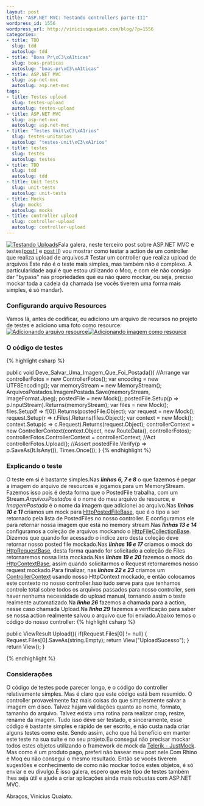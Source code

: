 ```yaml
--- 
layout: post
title: "ASP.NET MVC: Testando controllers parte III"
wordpress_id: 1556
wordpress_url: http://viniciusquaiato.com/blog/?p=1556
categories: 
- title: TDD
  slug: tdd
  autoslug: tdd
- title: "Boas Pr\xC3\xA1ticas"
  slug: boas-praticas
  autoslug: "boas-pr\xC3\xA1ticas"
- title: ASP.NET MVC
  slug: asp-net-mvc
  autoslug: asp.net-mvc
tags: 
- title: Testes upload
  slug: testes-upload
  autoslug: testes-upload
- title: ASP.NET MVC
  slug: asp-net-mvc
  autoslug: asp.net-mvc
- title: "Testes Unit\xC3\xA1rios"
  slug: testes-unitarios
  autoslug: "testes-unit\xC3\xA1rios"
- title: testes
  slug: testes
  autoslug: testes
- title: TDD
  slug: tdd
  autoslug: tdd
- title: Unit Tests
  slug: unit-tests
  autoslug: unit-tests
- title: Mocks
  slug: mocks
  autoslug: mocks
- title: controller upload
  slug: controller-upload
  autoslug: controller-upload
---
```

[![](http://viniciusquaiato.com/blog/wp-content/uploads/2010/09/CargaPesada-150x150.jpg "Testando Uploads")](http://viniciusquaiato.com/blog/wp-content/uploads/2010/09/CargaPesada.jpg)Fala galera, neste terceiro post sobre ASP.NET MVC e testes([post I](http://viniciusquaiato.com/blog/asp-net-mvc-testando-controllers-parte-i/) e [post II](http://viniciusquaiato.com/blog/asp-net-mvc-testando-controllers-parte-ii/)) vou mostrar como testar a action de um controller que realiza upload de arquivos.# Testar um controller que realiza upload de arquivos
Este não é o teste mais simples, mas também não é complexo. A particularidade aqui é que estou utilizando o Moq, e com ele não consigo dar "bypass" nas propriedades que eu não quero mockar, ou seja, preciso mockar toda a cadeia da chamada (se vocês tiverem uma forma mais simples, é só mandar).

### Configurando arquivo Resources
Vamos lá, antes de codificar, eu adiciono um arquivo de recursos no projeto de testes e adiciono uma foto como resource:[![](http://viniciusquaiato.com/blog/wp-content/uploads/2010/09/arquivo-resource-300x193.png "Adicionando arquivo resource")](http://viniciusquaiato.com/blog/wp-content/uploads/2010/09/arquivo-resource.png)[![](http://viniciusquaiato.com/blog/wp-content/uploads/2010/09/adicionando-imagem-como-resource-300x194.png "Adicionando imagem como resource")](http://viniciusquaiato.com/blog/wp-content/uploads/2010/09/adicionando-imagem-como-resource.png)

### O código de testes

{% highlight csharp %}

public void Deve_Salvar_Uma_Imagem_Que_Foi_Postada(){    //Arrange
var controllerFotos = new ControllerFotos();
var encoding = new UTF8Encoding();
var memoryStream = new MemoryStream();
    ArquivosPostados.ImagemPostada.Save(memoryStream, ImageFormat.Jpeg);
    postedFile = new Mock<httppostedfilebase>();
    postedFile.Setup(p => p.InputStream).Returns(memoryStream);
var files = new Mock<httpfilecollectionbase>();
    files.Setup(f => f[0]).Returns(postedFile.Object);
var request = new Mock<httprequestbase>();
    request.Setup(r => r.Files).Returns(files.Object);
var context = new Mock<httpcontextbase>();
    context.Setup(c => c.Request).Returns(request.Object);
    controllerContext = new ControllerContext(context.Object, new RouteData(), controllerFotos);
    controllerFotos.ControllerContext = controllerContext;
    //Act    controllerFotos.Upload();
    //Assert    postedFile.Verify(p => p.SaveAs(It.IsAny<string>()), Times.Once());
    }
</string></httpcontextbase></httprequestbase></httpfilecollectionbase></httppostedfilebase>
{% endhighlight %}


### Explicando o teste
O teste em si é bastante simples.Nas **_linhas 6, 7 e 8_** o que fazemos é pegar a imagem do arquivo de resources e jogamos para um MemoryStream. Fazemos isso pois é desta forma que o PostedFile trabalha, com um Stream._ArquivosPostados_ é o nome do meu arquivo de resource, e _ImagemPostada_ é o nome da imagem que adicionei ao arquivo.Nas **_linhas 10 e 11_** criamos um mock para [HttpPostedFileBase](http://msdn.microsoft.com/en-us/library/system.web.httppostedfilebase.aspx), que é o tipo a ser retornado pela lista de PostedFiles no nosso controller. E configuramos ele para retornar nossa imagem que está no memory stream.Nas **_linhas 13 e 14_** configuramos a coleção de arquivos mockando o [HttpFileCollectionBase](http://msdn.microsoft.com/en-us/library/system.web.httpfilecollectionbase.aspx). Dizemos que quando for acessado o índice zero desta coleção deve retornar nosso posted file mockado.Nas **_linhas 16 e 17_** criamos o mock do [HttpRequestBase](http://msdn.microsoft.com/en-us/library/system.web.httprequestbase.aspx), desta forma quando for solicitado a coleção de Files retornaremos nossa lista mockada.Nas **_linhas 19 e 20_** fazemos o mock do [HttpContextBase](http://msdn.microsoft.com/en-us/library/system.web.httpcontextbase.aspx), assim quando solicitarmos o Request retornaremos nosso request mockado.Para finalizar, nas **_linhas 22 e 23_** criamos um [ControllerContext](http://msdn.microsoft.com/en-us/library/system.web.mvc.controllercontext.aspx) usando nosso HttpContext mockado, e então colocamos este contexto no nosso controller.Isso tudo serve para que tenhamos controle total sobre todos os arquivos passados para nosso controller, sem haver nenhuma necessidade do upload manual, tornando assim o teste realmente automatizado.Na **_linha 26_** fazemos a chamada para a action, nesse caso chamada Upload.Na **_linha 29_** fazemos a verificação para saber se nossa action realmente salvou o arquivo que foi enviado.Abaixo temos o código do nosso controller:
{% highlight csharp %}

public ViewResult Upload(){
if(Request.Files[0] != null)    {        Request.Files[0].SaveAs(string.Empty);
return View("UploadSucesso");
    }
return View();
    }

{% endhighlight %}


### Considerações
O código de testes pode parecer longo, e o código do controller relativamente simples. Mas é claro que este código está bem resumido. O controller provavelmente faz mais coisas do que simplesmente salvar a imagem em disco. Talvez hajam validações quanto ao nome, formato, tamanho do arquivo. Talvez exista uma rotina para realizar crop, resize, rename da imagem. Tudo isso deve ser testado, e sinceramente, esse código é bastante simples e rápido de ser escrito, e não custa nada criar alguns testes como este. Sendo assim, acho que há benefício em manter este teste na sua suíte e no seu projeto.Eu consegui não precisar mockar todos estes objetos utilizando o framework de mock da [Telerik - JustMock](http://www.telerik.com/products/mocking.aspx). Mas como é um produto pago, preferi não basear meu post nele.Com Rhino e Moq eu não consegui o mesmo resultado. Então se vocês tiverem sugestões e conhecimento de como não mockar todos estes objetos, é só enviar e eu divulgo.É isso galera, espero que este tipo de testes também lhes seja útil e ajude a criar aplicações ainda mais robustas com ASP.NET MVC.

Abraços,
Vinicius Quaiato.
